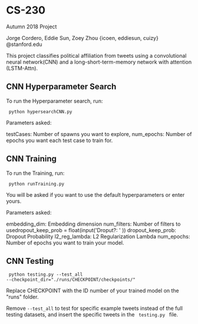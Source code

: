 # CS-230

Autumn 2018 Project

Jorge Cordero, Eddie Sun, Zoey Zhou 
{icoen, eddiesun, cuizy} @stanford.edu

This project classifies political affiliation from tweets using a convolutional neural network(CNN) and a long-short-term-memory network with attention (LSTM-Attn).

<h2>CNN Hyperparameter Search</h2>
To run the Hyperparameter search, run:

<code> python hypersearchCNN.py </code> 

Parameters asked: 

testCases: Number of spawns you want to explore, 
num_epochs: Number of epochs you want each test case to train for.  

<h2>CNN Training</h2>

To run the Training, run:

<code> python runTraining.py </code> 

You will be asked if you want to use the default hyperparameters or enter yours.

Parameters asked: 

embedding_dim: Embedding dimension 
num_filters: Number of filters to usedropout_keep_prob = float(input('Droput?:  '   ))
dropout_keep_prob: Dropout Probability
l2_reg_lambda: L2 Regularization Lambda
num_epochs: Number of epochs you want to train your model.  

<h2>CNN Testing</h2>

<code> python testing.py  --test_all --checkpoint_dir="./runs/CHECKPOINT/checkpoints/" </code> 
  
Replace CHECKPOINT with the ID number of your trained model on the "runs" folder.
  
Remove <code>--test_all</code> to test for specific example tweets instead of the full testing datasets, and insert the specific tweets in the <code> testing.py </code> file.

